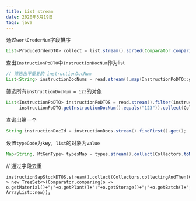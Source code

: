 ```yaml
---
title: List stream
date: 2020年5月19日
tags: java
---
```










通过`workOrederNum`字段排序

```Java
List<ProduceOrderDTO> collect = list.stream().sorted(Comparator.comparing(ProduceOrderDTO::getWorkOrderNum)).collect(Collectors.toList());
```



查出`InstructionPoDTO`中`InstructionDocNum`作为list

```java
// 筛选出不重复的 instructionDocNum
List<String> instructionDocNums = read.stream().map(InstructionPoDTO::getInstructionDocNum).distinct().collect(Collectors.toList());
```



筛选所有`instructionDocNum = 123`的对象 

```java
List<InstructionPoDTO> instructionPoDTOS = read.stream().filter(instructionPoDTO ->
     instructionPoDTO.getInstructionDocNum().equals("123")).collect(Collectors.toList());
```



查询出第一个

```java
String instructionDocId = instructionDocs.stream().findFirst().get();
```



设置`typeCode`为key，`list`的对象为`value`

```java
Map<String, MtGenType> typesMap = types.stream().collect(Collectors.toMap(t -> t.getTypeCode(), t -> t));
```





// 通过字段去重

```
instructionSapStockDTOS.stream().collect(Collectors.collectingAndThen(Collectors.toCollection(()-> new TreeSet<>(Comparator.comparing(o -> o.getMaterial()+";"+o.getPlant()+";"+o.getStorage()+";"+o.getBatch()+";"+o.getSpecialStock()))), ArrayList::new));
```

